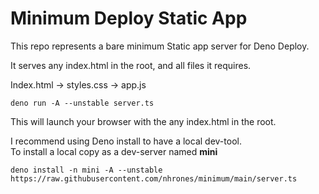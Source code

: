 # Minimum Deploy Static App

This repo represents a bare minimum Static app server for Deno Deploy.

It serves any index.html in the root, and all files it requires.

Index.html -> styles.css -> app.js

```
deno run -A --unstable server.ts
```
This will launch your browser with the any index.html in the root.

I recommend using Deno install to have a local dev-tool.   
To install a local copy as a dev-server named **mini**   
```
deno install -n mini -A --unstable https://raw.githubusercontent.com/nhrones/minimum/main/server.ts
```